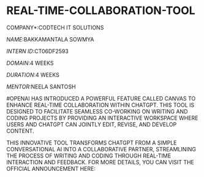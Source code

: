 # REAL-TIME-COLLABORATION-TOOL

COMPANY*:CODTECH IT SOLUTIONS

*NAME*:BAKKAMANTALA SOWMYA

*INTERN ID*:CT06DF2593

*DOMAIN*:4 WEEKS

*DURATION*:4 WEEKS

*MENTOR*:NEELA SANTOSH

#OPENAI HAS INTRODUCED A POWERFUL FEATURE CALLED CANVAS TO ENHANCE REAL-TIME COLLABORATION WITHIN CHATGPT. THIS TOOL IS DESIGNED TO FACILITATE SEAMLESS CO-WORKING ON WRITING AND CODING PROJECTS BY PROVIDING AN INTERACTIVE WORKSPACE WHERE USERS AND CHATGPT CAN JOINTLY EDIT, REVISE, AND DEVELOP CONTENT.

THIS INNOVATIVE TOOL TRANSFORMS CHATGPT FROM A SIMPLE CONVERSATIONAL AI INTO A COLLABORATIVE PARTNER, STREAMLINING THE PROCESS OF WRITING AND CODING THROUGH REAL-TIME INTERACTION AND FEEDBACK. FOR MORE DETAILS, YOU CAN VISIT THE OFFICIAL ANNOUNCEMENT HERE:
